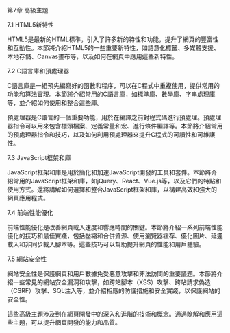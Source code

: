 第7章 高級主題

7.1 HTML5新特性

HTML5是最新的HTML標準，引入了許多新的特性和功能，提升了網頁的豐富性和互動性。本節將介紹HTML5的一些重要新特性，如語意化標籤、多媒體支援、本地存儲、Canvas畫布等，以及如何在網頁中應用這些新特性。

7.2 C語言庫和預處理器

C語言庫是一組預先編寫好的函數和程序，可以在C程式中重複使用，提供常用的功能和算法實現。本節將介紹常用的C語言庫，如標準庫、數學庫、字串處理庫等，並介紹如何使用和整合這些庫。

預處理器是C語言的一個重要功能，用於在編譯之前對程式碼進行預處理。預處理器指令可以用來包含標頭檔案、定義常量和宏、進行條件編譯等。本節將介紹常用的預處理器指令和技巧，以及如何利用預處理器來提升C程式的可讀性和可維護性。

7.3 JavaScript框架和庫

JavaScript框架和庫是用於簡化和加速JavaScript開發的工具和套件。本節將介紹常用的JavaScript框架和庫，如jQuery、React、Vue.js等，以及它們的特點和使用方式。還將講解如何選擇和整合JavaScript框架和庫，以構建高效和強大的網頁應用程式。

7.4 前端性能優化

前端性能優化是改善網頁載入速度和響應時間的關鍵。本節將介紹一系列前端性能優化的技巧和最佳實踐，包括壓縮和合併資源、使用瀏覽器緩存、優化圖片、延遲載入和非同步載入腳本等。這些技巧可以幫助提升網頁的性能和用戶體驗。

7.5 網站安全性

網站安全性是保護網頁和用戶數據免受惡意攻擊和非法訪問的重要議題。本節將介紹一些常見的網站安全漏洞和攻擊，如跨站腳本（XSS）攻擊、跨站請求偽造（CSRF）攻擊、SQL注入等，並介紹相應的防護措施和安全實踐，以保護網站的安全性。

這些高級主題涉及到在網頁開發中的深入和進階的技術和概念。通過瞭解和應用這些主題，可以提升網頁開發的能力和品質。